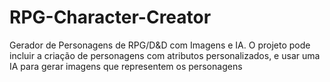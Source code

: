 # RPG-Character-Creator
Gerador de Personagens de RPG/D&amp;D com Imagens e IA. O projeto pode incluir a criação de personagens com atributos personalizados, e usar uma IA para gerar imagens que representem os personagens
